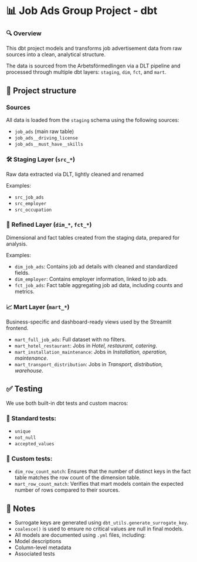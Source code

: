 # 📊 Job Ads Group Project - dbt

### 🔍 Overview
This dbt project models and transforms job advertisement data from raw sources into a clean, analytical structure.

The data is sourced from the Arbetsförmedlingen via a DLT pipeline and processed through multiple dbt layers: `staging`, `dim`, `fct`, and `mart`.

## 🧱 Project structure

### Sources
All data is loaded from the `staging` schema using the following sources:

- `job_ads` (main raw table)
- `job_ads__driving_license`
- `job_ads__must_have__skills`

### 🛠️ Staging Layer (`src_*`)
Raw data extracted via DLT, lightly cleaned and renamed

Examples:
- `src_job_ads`
- `src_employer`
- `src_occupation`

### 🧮 Refined Layer (`dim_*`, `fct_*`)
Dimensional and fact tables created from the staging data, prepared for analysis.

Examples:
- `dim_job_ads`: Contains job ad details with cleaned and standardized fields.
- `dim_employer`: Contains employer information, linked to job ads.
- `fct_job_ads`: Fact table aggregating job ad data, including counts and metrics.

### 📈 Mart Layer (`mart_*`)
Business-specific and dashboard-ready views used by the Streamlit frontend.

- `mart_full_job_ads`: Full dataset with no filters.
- `mart_hotel_restaurant`: Jobs in *Hotel, restaurant, catering*.
- `mart_installation_maintenance`: Jobs in *Installation, operation, maintenance*.
- `mart_transport_distribution`: Jobs in *Transport, distribution, warehouse*.

## ✅ Testing
We use both built-in dbt tests and custom macros:

### 🔹 Standard tests:
- `unique`
- `not_null`
- `accepted_values`

### 🔸 Custom tests:
- `dim_row_count_match`: Ensures that the number of distinct keys in the fact table matches the row count of the dimension table.
- `mart_row_count_match`: Verifies that mart models contain the expected number of rows compared to their sources.


## 📝 Notes

- Surrogate keys are generated using `dbt_utils.generate_surrogate_key`.
- `coalesce()` is used to ensure no critical values are null in final models.
-  All models are documented using `.yml` files, including:
  - Model descriptions
  - Column-level metadata
  - Associated tests